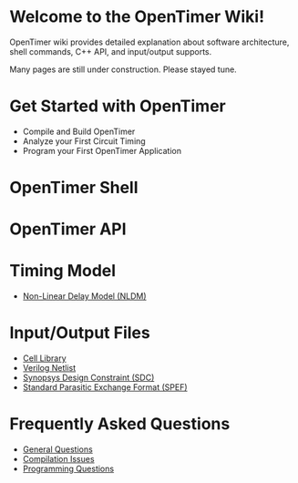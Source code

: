 # Welcome to the OpenTimer Wiki!

OpenTimer wiki provides detailed explanation about 
software architecture, shell commands, C++ API, and input/output supports.

Many pages are still under construction. Please stayed tune.

# Get Started with OpenTimer

+ Compile and Build OpenTimer
+ Analyze your First Circuit Timing
+ Program your First OpenTimer Application

# OpenTimer Shell

# OpenTimer API

# Timing Model

+ [Non-Linear Delay Model (NLDM)](model/nldm.md)

# Input/Output Files

+ [Cell Library](library.md)
+ [Verilog Netlist](verilog.md)
+ [Synopsys Design Constraint (SDC)](sdc.md)
+ [Standard Parasitic Exchange Format (SPEF)](spef.md)

# Frequently Asked Questions

+ [General Questions](faq/general.md)
+ [Compilation Issues](faq/compilation.md)
+ [Programming Questions](faq/programming.md)

